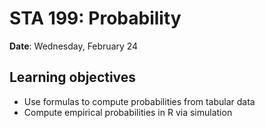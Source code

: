 # STA 199: Probability

**Date**: Wednesday, February 24<br>

## Learning objectives

- Use formulas to compute probabilities from tabular data
- Compute empirical probabilities in R via simulation
